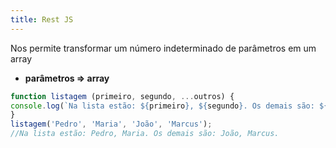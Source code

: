 ```yaml
---
title: Rest JS
---
```


Nos permite transformar um número indeterminado de parâmetros em um array
- **parâmetros => array**

``` js
function listagem (primeiro, segundo, ...outros) {
console.log(`Na lista estão: ${primeiro}, ${segundo}. Os demais são: ${outros.join(', ')}.`)
}
listagem('Pedro', 'Maria', 'João', 'Marcus');
//Na lista estão: Pedro, Maria. Os demais são: João, Marcus.
```